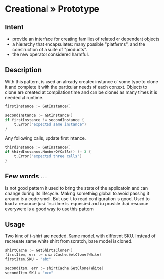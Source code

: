 # Creational » Prototype

## Intent

 - provide an interface for creating families of related or dependent objects
 - a hierarchy that encapsulates: many possible "platforms", and the construction of a suite of "products".
 - the new operator considered harmful.

## Description

With this pattern, is used an already created instance of some type to clone it and complete it with the particular needs of each context. Objects to clone are created at compilation time and can be cloned as many times it is needed at runtime.

```go
firstInstance := GetInstance()

secondInstance := GetInstance()
if firstInstance != secondInstance {
	t.Error("expected same instance")
}
```

Any following calls, update first intance.

```go
thirdInstance := GetInstance()
if thirdInstance.NumberOfCalls() != 3 {
	t.Error("expected three calls")
}
```

## Few words …

Is not good pattern if used to bring the state of the applicatoin and can cnange during its lifecycle. Making something global to avoid passing it around is a code smell. But use it to read configuration is good. Used to load a resource just first time is requested and to provide that resource everywere is a good way to use this pattern.

## Usage

Two kind of t-shirt are needed. Same model, with different SKU. Instead of recreeate same white shirt from scratch, base model is cloned.

```go
shirtCache := GetShirtsCloner()
firstItem, err := shirtCache.GetClone(White)
firstItem.SKU = "abc"

secondItem, err := shirtCache.GetClone(White)
secondItem.SKU = "xxx"
```

